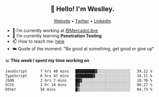 <h2 align="center">👋 Hello! I'm Weslley.</h2>
<p align="center">
  <a href="http://weslleyneri.com.br">Website</a> •
  <a href="https://twitter.com/Weslley_Neri">Twitter</a> •
  <a href="https://www.linkedin.com/in/weslley-neri-3658908b">LinkedIn</a>
</p>


- 🔭 I’m currently working at [@MercadoLibre](https://github.com/mercadolibre)
- 🌱 I’m currently learning **Penetration Testing**
- 📫 How to reach me: [here](mailto:weslley39@gmail.com)
- ☁️ Quote of the moment: "Be good at something, get good or give up"

📊 **This week I spent my time working on**
<!--START_SECTION:waka-->

```txt
JavaScript      7 hrs 48 mins   █████████▓░░░░░░░░░░░░░░░   39.22 %
TypeScript      6 hrs 47 mins   ████████▓░░░░░░░░░░░░░░░░   34.11 %
JSON            2 hrs 7 mins    ██▓░░░░░░░░░░░░░░░░░░░░░░   10.70 %
SCSS            1 hr 14 mins    █▓░░░░░░░░░░░░░░░░░░░░░░░   06.27 %
Other           56 mins         █▒░░░░░░░░░░░░░░░░░░░░░░░   04.73 %
```

<!--END_SECTION:waka-->

<!-- Inspired by https://github.com/gruselhaus/gruselhaus -->